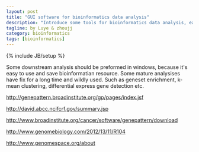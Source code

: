 ```yaml
---
layout: post
title: "GUI software for bioinformatics data analysis"
description: "Introduce some tools for bioinformatics data analysis, easy to use in microsoft windows OS"
tagline: by Luye & zhoujj
category: bioinformatics
tags: [bioinformatics]
---
```

{% include JB/setup %}

Some downstream analysis should be preformed in windows, because it's easy to use and save bioinformatian resource. Some mature analysises have fix for a long time and wildly used. Such as geneset enrichment, k-mean clustering, differential express gene detection etc.

<!--more-->

http://genepattern.broadinstitute.org/gp/pages/index.jsf

http://david.abcc.ncifcrf.gov/summary.jsp

http://www.broadinstitute.org/cancer/software/genepattern/download

http://www.genomebiology.com/2012/13/11/R104


http://www.genomespace.org/about



